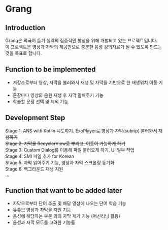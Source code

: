 # Grang
## Introduction
Grang은 외국어 듣기 실력의 집중적인 향상을 위해 개발되고 있는 프로젝트입니다.   
이 프로젝트은 영상과 자막의 제공만으로 충분한 음성 강의자료가 될 수 있도록 만드는 것을 목표로 합니다.   

## Function to be implemented
- 저장소로부터 영상, 자막을 불러와서 재생 및 자막을 기반으로 한 재생위치 이동 기능
- 문장마다 영상의 음원 재생 후 자막 말해주기 기능
- 학습할 문장 선택 및 제외 기능


## Development Step
~~Stage 1. ANS with Kotlin 시도하기. ExoPlayer로 영상과 자막(subrip) 불러와서 재생하기~~   
~~Stage 2. 자막을 RecyclerView로 뿌리고, 이동이 가능하게 하기~~   
Stage 3. Custom Dialog를 이용해 파일 불러오게 하기, UI 일부 작업   
Stage 4. SMI 파일 추가 for Korean   
Stage 5. 자막 읽어주기 기능, 영상과 자막 스크롤링 동기화   
Stage 6. 백그라운드 재생 지원   
...


## Function that want to be added later
- 자막으로부터 단어 추출 및 해당 영상에 나오는 단어 학습 기능
- 유튜브 영상과 자막을 지원 기능
- 음성에 해당하는 부분 외의 자막 제거 기능 (머신러닝 활용)   
- 음성과 자막 모두를 고려한 기능들
